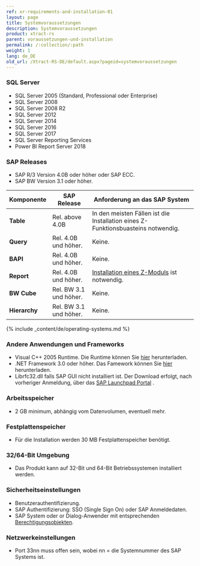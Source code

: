 ```yaml
---
ref: xr-requirements-and-installation-01
layout: page
title: Systemvoraussetzungen
description: Systemvoraussetzungen
product: xtract-rs
parent: voraussetzungen-und-installation
permalink: /:collection/:path
weight: 1
lang: de_DE
old_url: /Xtract-RS-DE/default.aspx?pageid=systemvoraussetzungen
---
```


### SQL Server 
 	
- SQL Server 2005 (Standard, Professional oder Enterprise)
- SQL Server 2008
- SQL Server 2008 R2
- SQL Server 2012
- SQL Server 2014
- SQL Server 2016
- SQL Server 2017
- SQL Server Reporting Services
- Power BI Report Server 2018

### SAP Releases 
 	
- SAP R/3 Version 4.0B oder höher oder SAP ECC.
- SAP BW Version 3.1 oder höher.

| Komponente    | SAP Release            | Anforderung an das SAP System                                        |
|---------------|------------------------|----------------------------------------------------------------------|
| **Table**     | Rel. above 4.0B        | In den meisten Fällen ist die Installation eines Z-Funktionsbuasteins notwendig. |
| **Query**     | Rel. 4.0B und höher.   | Keine.                                                               |
| **BAPI**      | Rel. 4.0B und höher.   | Keine.                                                               |
| **Report**    | Rel. 4.0B und höher.   | [Installation eines Z-Moduls](https://help.theobald-software.com/de/xtract-is/sap-customizing/report-funktionsbaustein-installieren) ist notwendig.                           |
| **BW Cube**   | Rel. BW 3.1 und höher. | Keine.                                                               |
| **Hierarchy** | Rel. BW 3.1 und höher. | Keine.                                                               |                                                

{% include _content/de/operating-systems.md %}

### Andere Anwendungen und Frameworks 
 	
- Visual C++ 2005 Runtime. Die Runtime können Sie [hier](https://www.microsoft.com/en-us/download/details.aspx?id=14431) herunterladen.
- .NET Framework 3.0 oder höher. Das Famework können Sie [hier](https://www.microsoft.com/en-us/download/details.aspx?id=21) herunterladen.
- Librfc32.dll falls SAP GUI nicht installiert ist. Der Download erfolgt, nach vorheriger Anmeldung, über das [SAP Launchpad Portal](https://launchpad.support.sap.com/) .

### Arbeitsspeicher 
 	
- 2 GB minimum, abhängig vom Datenvolumen, eventuell mehr.

### Festplattenspeicher 
 	
- Für die Installation werden 30 MB Festplattenspeicher benötigt.

### 32/64-Bit Umgebung 
 	
- Das Produkt kann auf 32-Bit und 64-Bit Betriebssystemen installiert werden.

### Sicherheitseinstellungen 
 	
- Benutzerauthentifizierung.
- SAP Authentifizierung: SSO (Single Sign On) oder SAP Anmeldedaten.
- SAP System oder or Dialog-Anwender mit entsprechenden [Berechtigungsobjekten](https://kb.theobald-software.com/sap/authority-objects-sap-user-rights).

### Netzwerkeinstellungen 
 	
- Port 33nn muss offen sein, wobei nn = die Systemnummer des SAP Systems ist.
